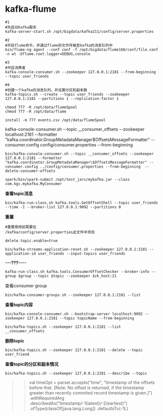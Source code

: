 # kafka-flume

```shell
#1
#先启动kafka服务
kafka-server-start.sh /opt/bigdata/kafka211/config/server.properties

```

```shell
#2
#开启flume命令，并通过flume将文件传输至kafka的消息队列中
bin/flume-ng agent --conf conf -f /opt/bigdata/flume160/conf/file.conf -n wt -Dflume.root.logger=DEBUG,console

```

```shell
#3
#开启消费者
kafka-console-consumer.sh --zookeeper 127.0.0.1:2181 --from-beginning --topic user_friends
```

```shell
#4
#创建一个kafka的消息队列，并设置分区和副本数
kafka-topics.sh --create --topic user_friends --zookeeper 127.0.0.1:2181 --partitions 1 --replication-factor 1

```

```shell
chmod 777 -R /opt/data/flumeSpool
chmod 777 -R /opt/data/flume
```

```shell
install -m 777 events.csv /opt/data/flumeSpool
```



kafka-console-consumer.sh --topic __consumer_offsets --zookeeper localhost:2181 --formatter "kafka.coordinator.GroupMetadataManager\$OffsetsMessageFormatter" --consumer.config config/consumer.properties --from-beginning


```shell
bin/kafka-console-consumer.sh --topic __consumer_offsets --zookeeper 127.0.0.1:2181 --formatter "kafka.coordinator.GroupMetadataManager\$OffsetsMessageFormatter" --consumer.config ../config/consumer.properties --from-beginning  --delete-consumer-offsets

```

```shell
spark/bin/spark-submit /opt/test_jars/mykafka.jar --class com.kgc.mykafka.MyConsumer
```

**查看topic消息**

```shell
bin/kafka-run-class.sh kafka.tools.GetOffsetShell --topic user_friends --time -1 --broker-list 127.0.0.1:9092 --partitions 0
```

**重置**

```shell
#重置使用前需要在
/kafka/config/server.properties此文件中添加

delete.topic.enable=true

bin/kafka-streams-application-reset.sh --zookeeper 127.0.0.1:2181 --application-id user_friends --input-topics user_friends

```

**---???----**

```shell
kafka-run-class.sh kafka.tools.ConsumerOffsetChecker --broker-info --group $group --topic $topic --zookeeper $zk_host:21
```

查看consumer group

```shell
bin/kafka-consumer-groups.sh --zookeeper 127.0.0.1:2181 --list
```

**查看topic内容**

```shell
bin/kafka-console-consumer.sh --bootstrap-server localhost:9092 --zookeeper 127.0.0.1:2181 --topic topicName --from-beginning

```

```shell
bin/kafka-topics.sh --zookeeper 127.0.0.1:2181 --list
__consumer_offsets
```

**删除topic**

```
bin/kafka-topics.sh --zookeeper 127.0.0.1:2181 --delete --topic user_friend

```

**查看topic的分区和副本情况**

```
bin/kafka-topics.sh --zookeeper 127.0.0.1:2181 --describe --topic 
```

> > val timeOpt = parser.accepts("time", "timestamp of the offsets before that. [Note: No offset is returned, if the timestamp greater than recently commited record timestamp is given.]")
> >                            .withRequiredArg
> >                            .describedAs("timestamp/-1(latest)/-2(earliest)")
> >                            .ofType(classOf[java.lang.Long])
> >                            .defaultsTo(-1L)
